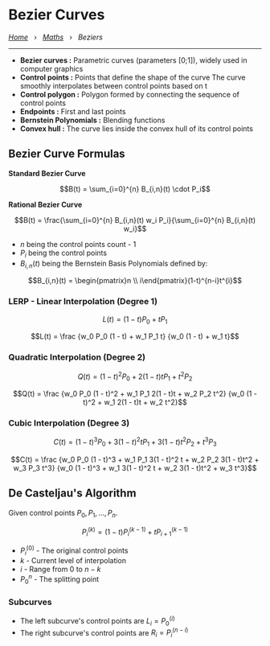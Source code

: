 # Bezier Curves

*[Home](../README.md)* &nbsp; › &nbsp; 
*[Maths](./maths.md)* &nbsp; › &nbsp; 
*Beziers*

---

- **Bezier curves :** Parametric curves (parameters [0;1]), widely used in computer graphics 
- **Control points :** Points that define the shape of the curve
The curve smoothly interpolates between control points based on t
- **Control polygon :** Polygon formed by connecting the sequence of control points
- **Endpoints :** First and last points
- **Bernstein Polynomials :** Blending functions
- **Convex hull :** The curve lies inside the convex hull of its control points

## Bezier Curve Formulas

**Standard Bezier Curve**
```math
B(t) = \sum_{i=0}^{n} B_{i,n}(t) \cdot P_i
```

**Rational Bezier Curve**
```math
B(t) = \frac{\sum_{i=0}^{n} B_{i,n}(t) w_i P_i}{\sum_{i=0}^{n} B_{i,n}(t) w_i}
``` 

- $n$ being the control points count - 1
- $P_i$ being the control points
- $B_{i,n}​(t)$ being the Bernstein Basis Polynomials defined by:
```math
B_{i,n}(t) = \begin{pmatrix}n \\ i\end{pmatrix}(1-t)^{n-i}t^{i}
```


### LERP - Linear Interpolation (Degree 1)

```math
L(t) = (1 - t)P_0 + tP_1 
```

```math
L(t) = \frac
{w_0 P_0 (1 - t) + w_1 P_1 t}
{w_0 (1 - t) + w_1 t}
```

### Quadratic Interpolation (Degree 2)

```math
Q(t) = (1 - t)^2P_0 + 2(1 - t)tP_1 + t^2P_2
```

```math
Q(t) = \frac
{w_0 P_0 (1 - t)^2 + w_1 P_1 2(1 - t)t + w_2 P_2 t^2}
{w_0 (1 - t)^2 + w_1 2(1 - t)t + w_2 t^2}
```

### Cubic Interpolation (Degree 3)

```math
C(t) = (1 - t)^3P_0 + 3(1 - t)^2tP_1 + 3(1 - t)t^2P_2 + t^3P_3
```

```math
C(t) = \frac
{w_0 P_0 (1 - t)^3 + w_1 P_1 3(1 - t)^2 t + w_2 P_2 3(1 - t)t^2 + w_3 P_3 t^3}
{w_0 (1 - t)^3 + w_1 3(1 - t)^2 t + w_2 3(1 - t)t^2 + w_3 t^3}
```

## De Casteljau's Algorithm

Given control points $P_0, P_1, ..., P_n$.

```math
P_i^{(k)} = (1 - t)P_i^{(k-1)} + tP_{i+1}^{(k-1)}
```

- $P_i^{(0)}$ - The original control points
- $k$ - Current level of interpolation
- $i$ - Range from $0$ to $n - k$
- $P_0^n$ - The splitting point

### Subcurves

- The left subcurve's control points are $L_i = P_0^{(i)}$
- The right subcurve's control points are $R_i = P_i^{(n-i)}$